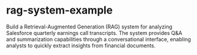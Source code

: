 # rag-system-example
Build a Retrieval-Augmented Generation (RAG) system for analyzing Salesforce quarterly earnings call transcripts. The system provides Q&amp;A and summarization capabilities through a conversational interface, enabling analysts to quickly extract insights from financial documents.
